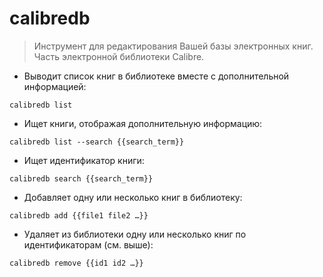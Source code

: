 # calibredb

> Инструмент для редактирования Вашей базы электронных книг.
> Часть электронной библиотеки Calibre.

- Выводит список книг в библиотеке вместе с дополнительной информацией:

`calibredb list`

- Ищет книги, отображая дополнительную информацию:

`calibredb list --search {{search_term}}`

- Ищет идентификатор книги:

`calibredb search {{search_term}}`

- Добавляет одну или несколько книг в библиотеку:

`calibredb add {{file1 file2 …}}`

- Удаляет из библиотеки одну или несколько книг по идентификаторам (см. выше):

`calibredb remove {{id1 id2 …}}`
